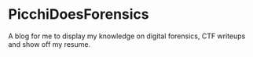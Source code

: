 # PicchiDoesForensics
A blog for me to display my knowledge on digital forensics, CTF writeups and show off my resume.
